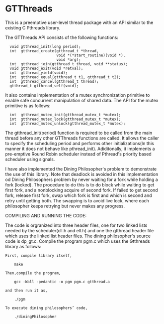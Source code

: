 GTThreads
=========
This is a preemptive user-level thread package with an API similar to the existing C Pthreads library.

The GTThreads API consists of the following functions:


      void gtthread_init(long period);
      int  gtthread_create(gtthread_t *thread,
                           void *(*start_routine)(void *),
                           void *arg);
      int  gtthread_join(gtthread_t thread, void **status);
      void gtthread_exit(void *retval);
      int  gtthread_yield(void);
      int  gtthread_equal(gtthread_t t1, gtthread_t t2);
      int  gtthread_cancel(gtthread_t thread);
      gtthread_t gtthread_self(void);
      
It also contains implementation of a mutex synchronization primitive to enable safe concurrent manipulation of shared data. The API for the mutex primitive is as follows:
       
      int  gtthread_mutex_init(gtthread_mutex_t *mutex);
      int  gtthread_mutex_lock(gtthread_mutex_t *mutex);
      int  gtthread_mutex_unlock(gtthread_mutex_t *mutex);

The gtthread_init(period) function is required to be called from the main thread before any other GTThreads functions are called. It allows the caller to specify the scheduling period and performs other initializations(In this manner it does not behave like pthread_init). Adiditonally, it implements a pre-emptive Round Robin scheduler instead of Pthread's priority based scheduler using signals.

I have also implemented the Dining Philosopher's problem to demonstrate the use of this library. Note that deadlock is avoided in this implementation od Dining Philosophers problem by never waiting for a fork while holding a fork (locked). The procedure to do this is to do block while waiting to get first fork, and a nonblocking acquire of second fork. If failed to get second fork, release first fork, swap which fork is first and which is second and retry until getting both. The swapping is to avoid live lock, where each philosopher keeps retrying but never makes any progress.


COMPILING AND RUNNING THE CODE:

The code is orgranized into three header files, one for two linked lists needed by the scheduler(cll.h and ell.h) and one the gtthread header file which uses the linked list header files. The dining philosopher's source code is dp_gt.c. 
Compile the program pgm.c which uses the Gtthreads library as follows:
	
	First, compile library itself,
	
		make
	
	Then,compile the program,
	
		gcc -Wall -pedantic -o pgm pgm.c gtthread.a
	
	and then run it as,
	
		./pgm	
		
	To execute dining philosophers’ code,
	
		./diningPhilosopher

